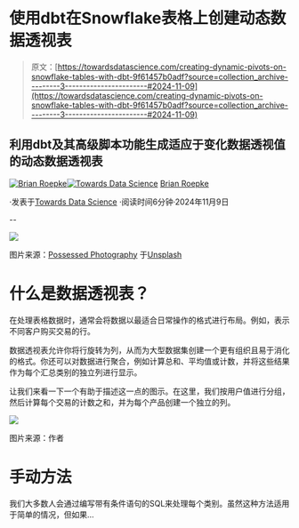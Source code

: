 # 使用dbt在Snowflake表格上创建动态数据透视表

> 原文：[https://towardsdatascience.com/creating-dynamic-pivots-on-snowflake-tables-with-dbt-9f61457b0adf?source=collection_archive---------3-----------------------#2024-11-09](https://towardsdatascience.com/creating-dynamic-pivots-on-snowflake-tables-with-dbt-9f61457b0adf?source=collection_archive---------3-----------------------#2024-11-09)

## 利用dbt及其高级脚本功能生成适应于变化数据透视值的动态数据透视表

[](https://medium.com/@broepke?source=post_page---byline--9f61457b0adf--------------------------------)[![Brian Roepke](../Images/0b7ef72cbfc9acda69fde14127d65dcf.png)](https://medium.com/@broepke?source=post_page---byline--9f61457b0adf--------------------------------)[](https://towardsdatascience.com/?source=post_page---byline--9f61457b0adf--------------------------------)[![Towards Data Science](../Images/a6ff2676ffcc0c7aad8aaf1d79379785.png)](https://towardsdatascience.com/?source=post_page---byline--9f61457b0adf--------------------------------) [Brian Roepke](https://medium.com/@broepke?source=post_page---byline--9f61457b0adf--------------------------------)

·发表于[Towards Data Science](https://towardsdatascience.com/?source=post_page---byline--9f61457b0adf--------------------------------) ·阅读时间6分钟·2024年11月9日

--

![](../Images/29f9a6689356cfa53648b58e68f1b501.png)

图片来源：[Possessed Photography](https://unsplash.com/@possessedphotography?utm_source=medium&utm_medium=referral) 于[Unsplash](https://unsplash.com/?utm_source=medium&utm_medium=referral)

# 什么是数据透视表？

在处理表格数据时，通常会将数据以最适合日常操作的格式进行布局。例如，表示不同客户购买交易的行。

数据透视表允许你将行旋转为列，从而为大型数据集创建一个更有组织且易于消化的格式。你还可以对数据进行聚合，例如计算总和、平均值或计数，并将这些结果作为每个汇总类别的独立列进行显示。

让我们来看一下一个有助于描述这一点的图示。在这里，我们按用户值进行分组，然后计算每个交易的计数之和，并为每个产品创建一个独立的列。

![](../Images/8c1fe2260e7376d743d8c0089421a221.png)

图片来源：作者

# 手动方法

我们大多数人会通过编写带有条件语句的SQL来处理每个类别。虽然这种方法适用于简单的情况，但如果…

